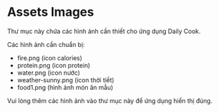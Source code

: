 # Assets Images

Thư mục này chứa các hình ảnh cần thiết cho ứng dụng Daily Cook.

Các hình ảnh cần chuẩn bị:
- fire.png (icon calories)
- protein.png (icon protein)
- water.png (icon nước)
- weather-sunny.png (icon thời tiết)
- food1.png (hình ảnh món ăn mẫu)

Vui lòng thêm các hình ảnh vào thư mục này để ứng dụng hiển thị đúng.
